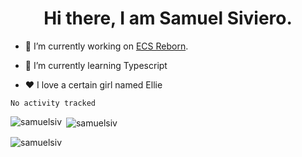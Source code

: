 <h1 align="center">Hi there, I am Samuel Siviero.</h1>

- 🔭 I’m currently working on [ECS Reborn](https://rbx.samu3l.wtf).

- 🌱 I’m currently learning Typescript

- ❤️ I love a certain girl named Ellie

<!--START_SECTION:waka-->

```text
No activity tracked
```

<!--END_SECTION:waka-->

<p><img align="left" src="https://github-readme-stats.vercel.app/api/top-langs?username=samuelsiv&show_icons=true&locale=en&layout=compact&theme=radical" alt="samuelsiv" /></p>

<p>&nbsp;<img align="center" src="https://github-readme-stats.vercel.app/api?username=samuelsiv&show_icons=true&locale=en&theme=radical" alt="samuelsiv" /></p>
<p align="left"> <img src="https://komarev.com/ghpvc/?username=samuelsiv&label=Profile%20views&color=0e75b6&style=flat" alt="samuelsiv" /> </p>

